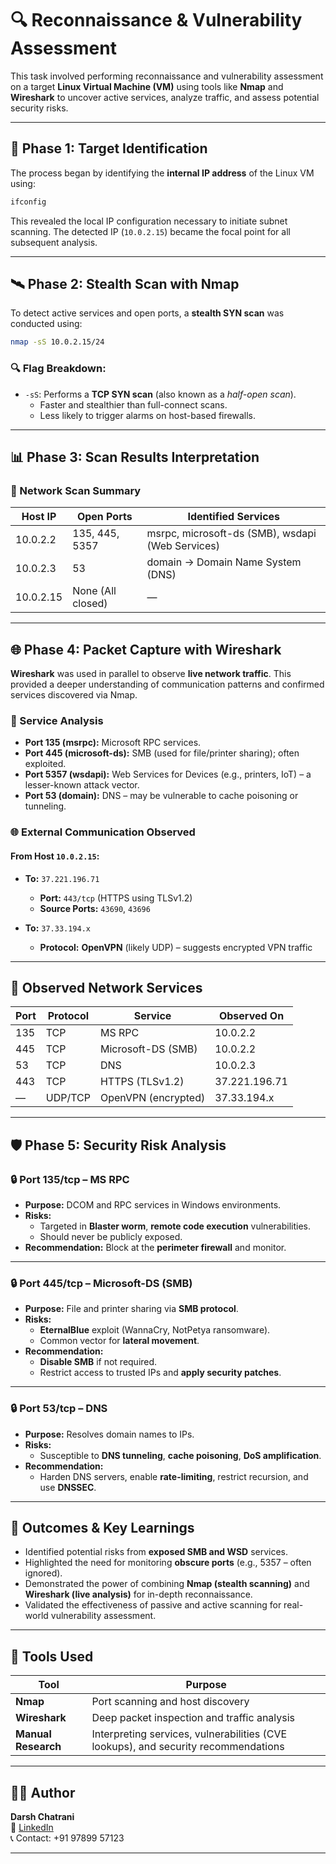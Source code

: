# 🔍 Reconnaissance & Vulnerability Assessment

This task involved performing reconnaissance and vulnerability assessment on a target **Linux Virtual Machine (VM)** using tools like **Nmap** and **Wireshark** to uncover active services, analyze traffic, and assess potential security risks.

---

## 🧭 Phase 1: Target Identification

The process began by identifying the **internal IP address** of the Linux VM using:

```bash
ifconfig
```

This revealed the local IP configuration necessary to initiate subnet scanning. The detected IP (`10.0.2.15`) became the focal point for all subsequent analysis.

---

## 🛰️ Phase 2: Stealth Scan with Nmap

To detect active services and open ports, a **stealth SYN scan** was conducted using:

```bash
nmap -sS 10.0.2.15/24
```

### 🔍 Flag Breakdown:
- `-sS`: Performs a **TCP SYN scan** (also known as a *half-open scan*).  
  - Faster and stealthier than full-connect scans.  
  - Less likely to trigger alarms on host-based firewalls.

---

## 📊 Phase 3: Scan Results Interpretation

### 🧠 Network Scan Summary

| Host IP     | Open Ports       | Identified Services                             |
|-------------|------------------|--------------------------------------------------|
| 10.0.2.2    | 135, 445, 5357   | msrpc, microsoft-ds (SMB), wsdapi (Web Services) |
| 10.0.2.3    | 53               | domain → Domain Name System (DNS)               |
| 10.0.2.15   | None (All closed)| —                                                |

---

## 🌐 Phase 4: Packet Capture with Wireshark

**Wireshark** was used in parallel to observe **live network traffic**. This provided a deeper understanding of communication patterns and confirmed services discovered via Nmap.

### 🔎 Service Analysis

- **Port 135 (msrpc):** Microsoft RPC services.  
- **Port 445 (microsoft-ds):** SMB (used for file/printer sharing); often exploited.  
- **Port 5357 (wsdapi):** Web Services for Devices (e.g., printers, IoT) – a lesser-known attack vector.  
- **Port 53 (domain):** DNS – may be vulnerable to cache poisoning or tunneling.  

### 🌐 External Communication Observed

#### From Host `10.0.2.15`:

- **To:** `37.221.196.71`  
  - **Port:** `443/tcp` (HTTPS using TLSv1.2)  
  - **Source Ports:** `43690`, `43696`  

- **To:** `37.33.194.x`  
  - **Protocol:** **OpenVPN** (likely UDP) – suggests encrypted VPN traffic  

---

## 🧾 Observed Network Services

| Port  | Protocol | Service         | Observed On      |
|-------|----------|------------------|------------------|
| 135   | TCP      | MS RPC           | 10.0.2.2         |
| 445   | TCP      | Microsoft-DS (SMB)| 10.0.2.2        |
| 53    | TCP      | DNS              | 10.0.2.3         |
| 443   | TCP      | HTTPS (TLSv1.2)  | 37.221.196.71    |
| —     | UDP/TCP  | OpenVPN (encrypted) | 37.33.194.x  |

---

## 🛡️ Phase 5: Security Risk Analysis

### 🔒 Port 135/tcp – MS RPC

- **Purpose:** DCOM and RPC services in Windows environments.  
- **Risks:**  
  - Targeted in **Blaster worm**, **remote code execution** vulnerabilities.  
  - Should never be publicly exposed.  
- **Recommendation:** Block at the **perimeter firewall** and monitor.

---

### 🔒 Port 445/tcp – Microsoft-DS (SMB)

- **Purpose:** File and printer sharing via **SMB protocol**.  
- **Risks:**  
  - **EternalBlue** exploit (WannaCry, NotPetya ransomware).  
  - Common vector for **lateral movement**.  
- **Recommendation:**  
  - **Disable SMB** if not required.  
  - Restrict access to trusted IPs and **apply security patches**.

---

### 🔒 Port 53/tcp – DNS

- **Purpose:** Resolves domain names to IPs.  
- **Risks:**  
  - Susceptible to **DNS tunneling**, **cache poisoning**, **DoS amplification**.  
- **Recommendation:**  
  - Harden DNS servers, enable **rate-limiting**, restrict recursion, and use **DNSSEC**.

---

## 📘 Outcomes & Key Learnings

- Identified potential risks from **exposed SMB and WSD** services.
- Highlighted the need for monitoring **obscure ports** (e.g., 5357 – often ignored).
- Demonstrated the power of combining **Nmap (stealth scanning)** and **Wireshark (live analysis)** for in-depth reconnaissance.
- Validated the effectiveness of passive and active scanning for real-world vulnerability assessment.

---

## 🧰 Tools Used

| Tool       | Purpose                                |
|------------|----------------------------------------|
| **Nmap**   | Port scanning and host discovery       |
| **Wireshark** | Deep packet inspection and traffic analysis |
| **Manual Research** | Interpreting services, vulnerabilities (CVE lookups), and security recommendations |

---

## 👨‍💻 Author

**Darsh Chatrani**  
🔗 [LinkedIn](https://linkedin.com/in/darshchatrani)  
📞 Contact: +91 97899 57123

---
